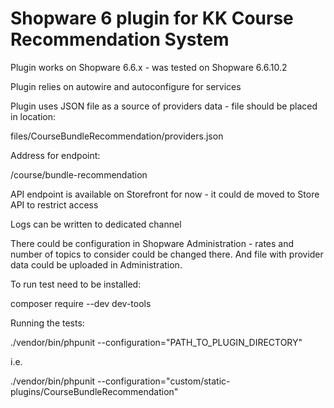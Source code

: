 <h1>Shopware 6 plugin for KK Course Recommendation System</h1>

Plugin works on Shopware 6.6.x - was tested on Shopware 6.6.10.2

Plugin relies on autowire and autoconfigure for services

Plugin uses JSON file as a source of providers data - file should be placed in location:

files/CourseBundleRecommendation/providers.json

Address for endpoint:

/course/bundle-recommendation

API endpoint is available on Storefront for now - it could de moved to Store API to restrict access

Logs can be written to dedicated channel

There could be configuration in Shopware Administration - rates and number of topics to consider could be changed there.
And file with provider data could be uploaded in Administration.

To run test need to be installed:

composer require --dev dev-tools

Running the tests:

./vendor/bin/phpunit --configuration="PATH_TO_PLUGIN_DIRECTORY"

i.e.

./vendor/bin/phpunit --configuration="custom/static-plugins/CourseBundleRecommendation"